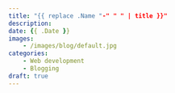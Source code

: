 ```yaml
---
title: "{{ replace .Name "-" " " | title }}"
description: 
date: {{ .Date }}
images: 
    - /images/blog/default.jpg
categories:
    - Web development
    - Blogging
draft: true
---
```

